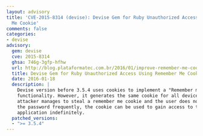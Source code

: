 ```yaml
---
layout: advisory
title: 'CVE-2015-8314 (devise): Devise Gem for Ruby Unauthorized Access Using Remember
  Me Cookie'
comments: false
categories:
- devise
advisory:
  gem: devise
  cve: 2015-8314
  ghsa: 746g-3gfp-hfhw
  url: http://blog.plataformatec.com.br/2016/01/improve-remember-me-cookie-expiration-in-devise/
  title: Devise Gem for Ruby Unauthorized Access Using Remember Me Cookie
  date: 2016-01-18
  description: |
    Devise version before 3.5.4 uses cookies to implement a "Remember me"
    functionality. However, it generates the same cookie for all devices. If an
    attacker manages to steal a remember me cookie and the user does not change
    the password frequently, the cookie can be used to gain access to the
    application indefinitely.
  patched_versions:
  - ">= 3.5.4"
---
```

